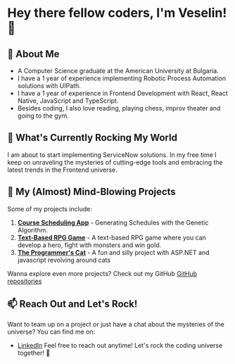 # Hey there fellow coders, I'm Veselin! 👋

## 🚀 About Me
- A Computer Science graduate at the American University at Bulgaria.
- I have a 1 year of experience implementing Robotic Process Automation solutions with UIPath.
- I have a 1 year of experience in Frontend Development with React, React Native, JavaScript and TypeScript.
- Besides coding, I also love reading, playing chess, improv theater and going to the gym.

## 🌱 What's Currently Rocking My World
I am about to start implementing ServiceNow solutions. In my free time I keep on unraveling the mysteries of cutting-edge tools and embracing the latest trends in the Frontend universe.

## 💼 My (Almost) Mind-Blowing Projects
Some of my projects include:

1. **[Course Scheduling App](https://github.com/VeselinMetodiev/CourseSchedulingApp)** - Generating Schedules with the Genetic Algorithm.
2. **[Text-Based RPG Game](https://github.com/VeselinMetodiev/Text-Based-RPG-Hero-Game)** - A text-based RPG game where you can develop a hero, fight with monsters and win gold.
3. **[The Programmer's Cat](https://github.com/VeselinMetodiev/TheProgrammersCat)** - A fun and silly project with ASP.NET and javascript revolving around cats

Wanna explore even more projects? Check out my GitHub [GitHub repositories](link-to-github-repositories)

## 📫 Reach Out and Let's Rock!
Want to team up on a project or just have a chat about the mysteries of the universe? You can find me on:

- [LinkedIn](https://www.linkedin.com/in/veselin-metodiev-4936331a8/) Feel free to reach out anytime! Let's rock the coding universe together! 🚀


